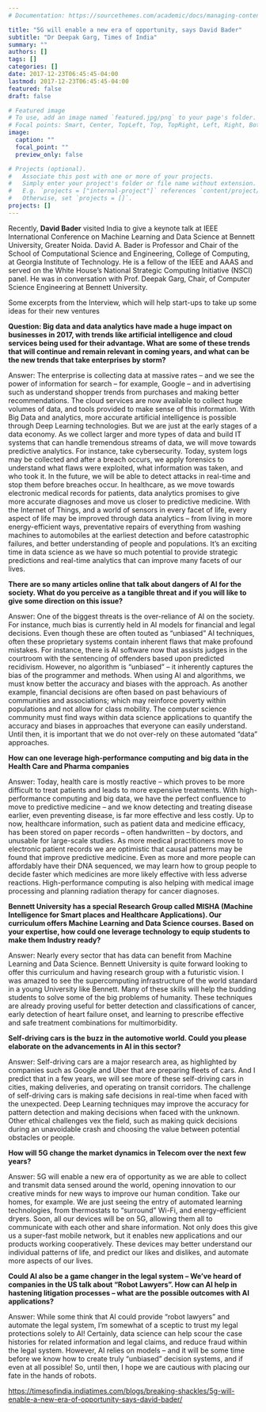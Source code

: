 ```yaml
---
# Documentation: https://sourcethemes.com/academic/docs/managing-content/

title: "5G will enable a new era of opportunity, says David Bader"
subtitle: "Dr Deepak Garg, Times of India"
summary: ""
authors: []
tags: []
categories: []
date: 2017-12-23T06:45:45-04:00
lastmod: 2017-12-23T06:45:45-04:00
featured: false
draft: false

# Featured image
# To use, add an image named `featured.jpg/png` to your page's folder.
# Focal points: Smart, Center, TopLeft, Top, TopRight, Left, Right, BottomLeft, Bottom, BottomRight.
image:
  caption: ""
  focal_point: ""
  preview_only: false

# Projects (optional).
#   Associate this post with one or more of your projects.
#   Simply enter your project's folder or file name without extension.
#   E.g. `projects = ["internal-project"]` references `content/project/deep-learning/index.md`.
#   Otherwise, set `projects = []`.
projects: []
---
```


Recently, **David Bader** visited India to give a keynote talk at IEEE International Conference on Machine Learning and Data Science at Bennett University, Greater Noida. David A. Bader is Professor and Chair of the School of Computational Science and Engineering, College of Computing, at Georgia Institute of Technology. He is a fellow of the IEEE and AAAS and served on the White House’s National Strategic Computing Initiative (NSCI) panel. He was in conversation with Prof. Deepak Garg, Chair, of Computer Science Engineering at Bennett University.

Some excerpts from the Interview, which will help start-ups to take up some ideas for their new ventures

**Question: Big data and data analytics have made a huge impact on businesses in 2017, with trends like artificial intelligence and cloud services being used for their advantage. What are some of these trends that will continue and remain relevant in coming years, and what can be the new trends that take enterprises by storm?**

Answer: The enterprise is collecting data at massive rates – and we see the power of information for search – for example, Google – and in advertising such as understand shopper trends from purchases and making better recommendations. The cloud services are now available to collect huge volumes of data, and tools provided to make sense of this information. With Big Data and analytics, more accurate artificial intelligence is possible through Deep Learning technologies. But we are just at the early stages of a data economy. As we collect larger and more types of data and build IT systems that can handle tremendous streams of data, we will move towards predictive analytics. For instance, take cybersecurity. Today, system logs may be collected and after a breach occurs, we apply forensics to understand what flaws were exploited, what information was taken, and who took it. In the future, we will be able to detect attacks in real-time and stop them before breaches occur. In healthcare, as we move towards electronic medical records for patients, data analytics promises to give more accurate diagnoses and move us closer to predictive medicine. With the Internet of Things, and a world of sensors in every facet of life, every aspect of life may be improved through data analytics – from living in more energy-efficient ways, preventative repairs of everything from washing machines to automobiles at the earliest detection and before catastrophic failures, and better understanding of people and populations. It’s an exciting time in data science as we have so much potential to provide strategic predictions and real-time analytics that can improve many facets of our lives.

**There are so many articles online that talk about dangers of AI for the society. What do you perceive as a tangible threat and if you will like to give some direction on this issue?**

Answer: One of the biggest threats is the over-reliance of AI on the society. For instance, much bias is currently held in AI models for financial and legal decisions. Even though these are often touted as “unbiased” AI techniques, often these proprietary systems contain inherent flaws that make profound mistakes. For instance, there is AI software now that assists judges in the courtroom with the sentencing of offenders based upon predicted recidivism. However, no algorithm is “unbiased” – it inherently captures the bias of the programmer and methods. When using AI and algorithms, we must know better the accuracy and biases with the approach. As another example, financial decisions are often based on past behaviours of communities and associations; which may reinforce poverty within populations and not allow for class mobility. The computer science community must find ways within data science applications to quantify the accuracy and biases in approaches that everyone can easily understand. Until then, it is important that we do not over-rely on these automated “data” approaches.

**How can one leverage high-performance computing and big data in the Health Care and Pharma companies**

Answer: Today, health care is mostly reactive – which proves to be more difficult to treat patients and leads to more expensive treatments. With high-performance computing and big data, we have the perfect confluence to move to predictive medicine – and we know detecting and treating disease earlier, even preventing disease, is far more effective and less costly. Up to now, healthcare information, such as patient data and medicine efficacy, has been stored on paper records – often handwritten – by doctors, and unusable for large-scale studies. As more medical practitioners move to electronic patient records we are optimistic that causal patterns may be found that improve predictive medicine. Even as more and more people can affordably have their DNA sequenced, we may learn how to group people to decide faster which medicines are more likely effective with less adverse reactions. High-performance computing is also helping with medical image processing and planning radiation therapy for cancer diagnoses.

**Bennett University has a special Research Group called MISHA (Machine Intelligence for Smart places and Healthcare Applications). Our curriculum offers Machine Learning and Data Science courses. Based on your expertise, how could one leverage technology to equip students to make them Industry ready?**

Answer: Nearly every sector that has data can benefit from Machine Learning and Data Science. Bennett University is quite forward looking to offer this curriculum and having research group with a futuristic vision. I was amazed to see the supercomputing infrastructure of the world standard in a young University like Bennett. Many of these skills will help the budding students to solve some of the big problems of humanity. These techniques are already proving useful for better detection and classifications of cancer, early detection of heart failure onset, and learning to prescribe effective and safe treatment combinations for multimorbidity.

**Self-driving cars is the buzz in the automotive world. Could you please elaborate on the advancements in AI in this sector?**

Answer: Self-driving cars are a major research area, as highlighted by companies such as Google and Uber that are preparing fleets of cars. And I predict that in a few years, we will see more of these self-driving cars in cities, making deliveries, and operating on transit corridors. The challenge of self-driving cars is making safe decisions in real-time when faced with the unexpected. Deep Learning techniques may improve the accuracy for pattern detection and making decisions when faced with the unknown. Other ethical challenges vex the field, such as making quick decisions during an unavoidable crash and choosing the value between potential obstacles or people.

**How will 5G change the market dynamics in Telecom over the next few years?**

Answer: 5G will enable a new era of opportunity as we are able to collect and transmit data sensed around the world, opening innovation to our creative minds for new ways to improve our human condition. Take our homes, for example. We are just seeing the entry of automated learning technologies, from thermostats to “surround” Wi-Fi, and energy-efficient dryers. Soon, all our devices will be on 5G, allowing them all to communicate with each other and share information. Not only does this give us a super-fast mobile network, but it enables new applications and our products working cooperatively. These devices may better understand our individual patterns of life, and predict our likes and dislikes, and automate more aspects of our lives.

**Could AI also be a game changer in the legal system – We’ve heard of companies in the US talk about “Robot Lawyers”. How can AI help in hastening litigation processes – what are the possible outcomes with AI applications?**

Answer: While some think that AI could provide “robot lawyers” and automate the legal system, I’m somewhat of a sceptic to trust my legal protections solely to AI! Certainly, data science can help scour the case histories for related information and legal claims, and reduce fraud within the legal system. However, AI relies on models – and it will be some time before we know how to create truly “unbiased” decision systems, and if even at all possible! So, until then, I hope we are cautious with placing our fate in the hands of robots.

https://timesofindia.indiatimes.com/blogs/breaking-shackles/5g-will-enable-a-new-era-of-opportunity-says-david-bader/

